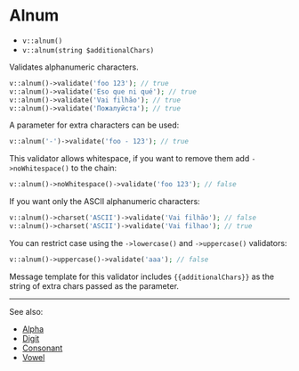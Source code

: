 # Alnum

- `v::alnum()`
- `v::alnum(string $additionalChars)`

Validates alphanumeric characters.

```php
v::alnum()->validate('foo 123'); // true
v::alnum()->validate('Eso que ni qué'); // true
v::alnum()->validate('Vai filhão'); // true
v::alnum()->validate('Пожалуйста'); // true
```

A parameter for extra characters can be used:

```php
v::alnum('-')->validate('foo - 123'); // true
```

This validator allows whitespace, if you want to
remove them add `->noWhitespace()` to the chain:

```php
v::alnum()->noWhitespace()->validate('foo 123'); // false
```

If you want only the ASCII alphanumeric characters:

```php
v::alnum()->charset('ASCII')->validate('Vai filhão'); // false
v::alnum()->charset('ASCII')->validate('Vai filhao'); // true
```

You can restrict case using the `->lowercase()` and
`->uppercase()` validators:

```php
v::alnum()->uppercase()->validate('aaa'); // false
```

Message template for this validator includes `{{additionalChars}}` as
the string of extra chars passed as the parameter.

***
See also:

  * [Alpha](Alpha.md)
  * [Digit](Digit.md)
  * [Consonant](Consonant.md)
  * [Vowel](Vowel.md)
